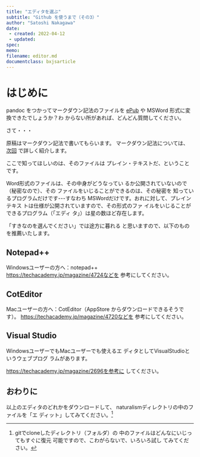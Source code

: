 ```yaml
---
title: "エディタを選ぶ"
subtitle: "Github を使うまで（その3）"
author: "Satoshi Nakagawa"
date:
 - created: 2022-04-12
 - updated: 
spec: 
memo: 
filename: editor.md
documentclass: bxjsarticle
---
```


# はじめに

pandoc をつかってマークダウン記法のファイルを
[ePub](ePub.md)  や MSWord 形式に変換できたでしょうか？わ
からない所があれば、どんどん質問してください。

さて・・・

原稿はマークダウン記法で書いてもらいます。
マークダウン記法については、
[次回](markdown.md) で詳しく紹介します。

ここで知ってほしいのは、そのファイルは
プレイン・テキストだ、ということです。

Word形式のファイルは、その中身がどうなってい
るか公開されていないので（秘密なので）、その
ファイルをいじることができるのは、その秘密を
知っているプログラムだけです---すなわち
MSWordだけです。おれに対して、プレインテキス
トは仕様が公開されていますので、その形式のファ
イルをいじることができるプログラム（「エディ
タ」）は星の数ほど存在します。

「すきなのを選んでください」では途方に暮れる
と思いますので、以下のものを推薦いたします。

## Notepad++

Windowsユーザーの方へ：notepad++
https://techacademy.jp/magazine/4724などを
参考にしてください。

## CotEditor

Macユーザーの方へ：CotEditor（AppStore
からダウンロードできるそうです）。
https://techacademy.jp/magazine/4720などを
参考にしてください。

## Visual Studio

WindowsユーザーでもMacユーザーでも使えるエ
ディタとしてVisualStudioというウェブプログ
ラムがあります。

https://techacademy.jp/magazine/2696を参考に
してください。

## おわりに

以上のエディタのどれかをダウンロードして、
naturalismディレクトリの中のファイルを「エ
ディット」してみてください。[^clone]

[^clone]: gitでcloneしたディレクトリ（フォルダ）の
中のファイルはどんなにいじってもすぐに復元
可能ですので、こわがらないで、いろいろ試し
てみてください。

